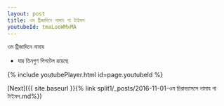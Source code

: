 ```yaml
---
layout: post
title: ওম ট্রিজাদিনে নামায গা টাইমস
youtubeId: tmaLooWMxMA
---
```

 
 
 ওম ট্রিজাদিনে নামায  
 
 -  যার তিনগুণ পিগটেল রয়েছে 
 
  
 
  
 
 
 
 
 
 


{% include youtubePlayer.html id=page.youtubeId %}
 
[Next]({{ site.baseurl }}{% link  split1/_posts/2016-11-01-ওম চিরাভ্যাসসে নামায গা টাইমস.md%})
 
